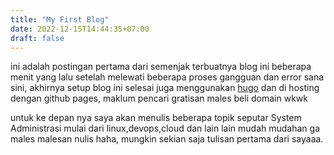 ```yaml
---
title: "My First Blog"
date: 2022-12-15T14:44:35+07:00
draft: false
---
```


ini adalah postingan pertama dari semenjak terbuatnya blog ini beberapa menit yang lalu setelah melewati beberapa proses
gangguan dan error sana sini, akhirnya setup blog ini selesai juga menggunakan [hugo](https://gohugo.io) dan di hosting dengan github pages, maklum pencari gratisan males beli domain wkwk

untuk ke depan nya saya akan menulis beberapa topik seputar System Administrasi mulai dari linux,devops,cloud dan lain lain
mudah mudahan ga males malesan nulis haha, mungkin sekian saja tulisan pertama dari sayaaa.

